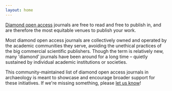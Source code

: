 ```yaml
---
layout: home
---
```


[Diamond open access](/oa-models) journals are free to read and free to publish in, and are therefore the most equitable venues to publish your work.

Most diamond open access journals are collectively owned and operated by the academic communities they serve, avoiding the unethical practices of the big commercial scientific publishers.
Though the term is relatively new, many 'diamond' journals have been around for a long time – quietly sustained by individual academic institutions or societies.

This community-maintained list of diamond open access journals in archaeology is meant to showcase and encourage broader support for these initiatives.
If we're missing something, please [let us know](/contributing)!
